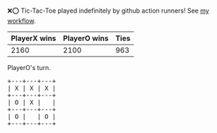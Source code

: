 :x::o: Tic-Tac-Toe played indefinitely by github action runners! See [my workflow](.github/workflows/play.yaml).

|PlayerX wins|PlayerO wins|Ties|
|-|-|-|
|2160|2100|963|

PlayerO's turn.

<pre>
+---+---+---+
| X | X | X |
+---+---+---+
| O | X |   |
+---+---+---+
| O |   | O |
+---+---+---+
</pre>